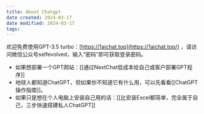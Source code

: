 ```yaml
---
title: About Chatgpt
date created: 2024-03-17
date modified: 2024-03-17
tags:
---
```


欢迎免费使用GPT-3.5 turbo：[https://1aichat.top](https://1aichat.top/) ，请访问微信公众号selfevolved，输入“密码”即可获取登录密码。

- 如果想部署一个GPT网站：[[通过NextChat低成本给自己或客户部署GPT程序]]
- 地球人都知道ChatGPT，但如果你不知道它有什么用，可以先看看[[ChatGPT操作指南]]。
- 如果只是想在个人电脑上安装自己用的话：[[比安装Excel都简单，完全属于自己，三步快速搭建私人ChatGPT​]]